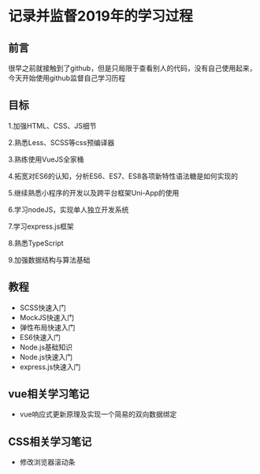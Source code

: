 # 记录并监督2019年的学习过程
## 前言
很早之前就接触到了github，但是只局限于查看别人的代码，没有自己使用起来，今天开始使用github监督自己学习历程
## 目标
1.加强HTML、CSS、JS细节

2.熟悉Less、SCSS等css预编译器

3.熟练使用VueJS全家桶

4.拓宽对ES6的认知，分析ES6、ES7、ES8各项新特性语法糖是如何实现的

5.继续熟悉小程序的开发以及跨平台框架Uni-App的使用

6.学习nodeJS，实现单人独立开发系统

7.学习express.js框架

8.熟悉TypeScript

9.加强数据结构与算法基础

## 教程
* SCSS快速入门
* MockJS快速入门
* 弹性布局快速入门
* ES6快速入门
* Node.js基础知识
* Node.js快速入门
* express.js快速入门

## vue相关学习笔记
* vue响应式更新原理及实现一个简易的双向数据绑定

## CSS相关学习笔记
* 修改浏览器滚动条